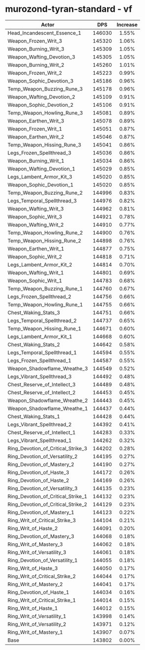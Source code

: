 # murozond-tyran-standard - vf
| Actor | DPS | Increase |
|---|:---:|:---:|
|Head_Incandescent_Essence_1|146030|1.55%|
|Weapon_Frozen_Writ_3|145320|1.06%|
|Weapon_Burning_Writ_3|145309|1.05%|
|Weapon_Wafting_Devotion_3|145305|1.05%|
|Weapon_Burning_Writ_2|145260|1.01%|
|Weapon_Frozen_Writ_2|145223|0.99%|
|Weapon_Sophic_Devotion_3|145186|0.96%|
|Temp_Weapon_Buzzing_Rune_3|145178|0.96%|
|Weapon_Wafting_Devotion_2|145109|0.91%|
|Weapon_Sophic_Devotion_2|145106|0.91%|
|Temp_Weapon_Howling_Rune_3|145081|0.89%|
|Weapon_Earthen_Writ_3|145078|0.89%|
|Weapon_Frozen_Writ_1|145051|0.87%|
|Weapon_Earthen_Writ_2|145046|0.87%|
|Temp_Weapon_Hissing_Rune_3|145041|0.86%|
|Legs_Frozen_Spellthread_3|145036|0.86%|
|Weapon_Burning_Writ_1|145034|0.86%|
|Weapon_Wafting_Devotion_1|145029|0.85%|
|Legs_Lambent_Armor_Kit_3|145020|0.85%|
|Weapon_Sophic_Devotion_1|145020|0.85%|
|Temp_Weapon_Buzzing_Rune_2|144996|0.83%|
|Legs_Temporal_Spellthread_3|144976|0.82%|
|Weapon_Wafting_Writ_3|144962|0.81%|
|Weapon_Sophic_Writ_3|144921|0.78%|
|Weapon_Wafting_Writ_2|144910|0.77%|
|Temp_Weapon_Howling_Rune_2|144900|0.76%|
|Temp_Weapon_Hissing_Rune_2|144898|0.76%|
|Weapon_Earthen_Writ_1|144877|0.75%|
|Weapon_Sophic_Writ_2|144818|0.71%|
|Legs_Lambent_Armor_Kit_2|144814|0.70%|
|Weapon_Wafting_Writ_1|144801|0.69%|
|Weapon_Sophic_Writ_1|144783|0.68%|
|Temp_Weapon_Buzzing_Rune_1|144760|0.67%|
|Legs_Frozen_Spellthread_2|144756|0.66%|
|Temp_Weapon_Howling_Rune_1|144755|0.66%|
|Chest_Waking_Stats_3|144751|0.66%|
|Legs_Temporal_Spellthread_2|144737|0.65%|
|Temp_Weapon_Hissing_Rune_1|144671|0.60%|
|Legs_Lambent_Armor_Kit_1|144668|0.60%|
|Chest_Waking_Stats_2|144642|0.58%|
|Legs_Temporal_Spellthread_1|144594|0.55%|
|Legs_Frozen_Spellthread_1|144587|0.55%|
|Weapon_Shadowflame_Wreathe_3|144549|0.52%|
|Legs_Vibrant_Spellthread_3|144492|0.48%|
|Chest_Reserve_of_Intellect_3|144489|0.48%|
|Chest_Reserve_of_Intellect_2|144453|0.45%|
|Weapon_Shadowflame_Wreathe_2|144443|0.45%|
|Weapon_Shadowflame_Wreathe_1|144437|0.44%|
|Chest_Waking_Stats_1|144428|0.44%|
|Legs_Vibrant_Spellthread_2|144392|0.41%|
|Chest_Reserve_of_Intellect_1|144283|0.33%|
|Legs_Vibrant_Spellthread_1|144262|0.32%|
|Ring_Devotion_of_Critical_Strike_3|144202|0.28%|
|Ring_Devotion_of_Versatility_2|144195|0.27%|
|Ring_Devotion_of_Mastery_2|144190|0.27%|
|Ring_Devotion_of_Haste_3|144172|0.26%|
|Ring_Devotion_of_Haste_2|144169|0.26%|
|Ring_Devotion_of_Versatility_3|144135|0.23%|
|Ring_Devotion_of_Critical_Strike_1|144132|0.23%|
|Ring_Devotion_of_Critical_Strike_2|144129|0.23%|
|Ring_Devotion_of_Mastery_1|144123|0.22%|
|Ring_Writ_of_Critical_Strike_3|144104|0.21%|
|Ring_Writ_of_Haste_2|144091|0.20%|
|Ring_Devotion_of_Mastery_3|144068|0.18%|
|Ring_Writ_of_Mastery_3|144062|0.18%|
|Ring_Writ_of_Versatility_3|144061|0.18%|
|Ring_Devotion_of_Versatility_1|144055|0.18%|
|Ring_Writ_of_Haste_3|144050|0.17%|
|Ring_Writ_of_Critical_Strike_2|144044|0.17%|
|Ring_Writ_of_Mastery_2|144041|0.17%|
|Ring_Devotion_of_Haste_1|144034|0.16%|
|Ring_Writ_of_Critical_Strike_1|144014|0.15%|
|Ring_Writ_of_Haste_1|144012|0.15%|
|Ring_Writ_of_Versatility_1|143998|0.14%|
|Ring_Writ_of_Versatility_2|143971|0.12%|
|Ring_Writ_of_Mastery_1|143907|0.07%|
|Base|143802|0.00%|
